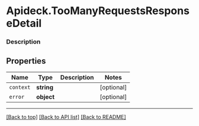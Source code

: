 # Apideck.TooManyRequestsResponseDetail

### Description

## Properties
Name | Type | Description | Notes
------------ | ------------- | ------------- | -------------
`context` | **string** |  | [optional] 
`error` | **object** |  | [optional] 





---

[[Back to top]](#) [[Back to API list]](../../../../README.md#documentation-for-api-endpoints) [[Back to README]](../../../../README.md)


